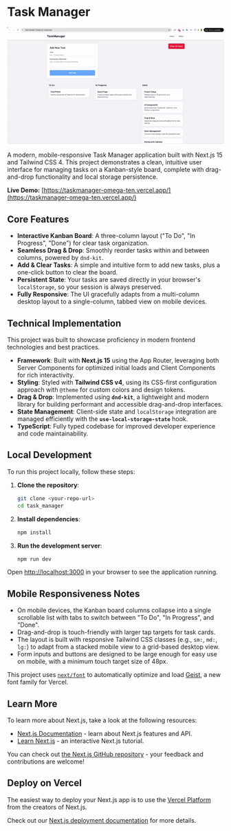 # Task Manager

![Task Manager GIF](./taskmanager.gif)

A modern, mobile-responsive Task Manager application built with Next.js 15 and Tailwind CSS 4. This project demonstrates a clean, intuitive user interface for managing tasks on a Kanban-style board, complete with drag-and-drop functionality and local storage persistence.

**Live Demo:** [https://taskmanager-omega-ten.vercel.app/](https://taskmanager-omega-ten.vercel.app/)

## Core Features

- **Interactive Kanban Board**: A three-column layout ("To Do", "In Progress", "Done") for clear task organization.
- **Seamless Drag & Drop**: Smoothly reorder tasks within and between columns, powered by `dnd-kit`.
- **Add & Clear Tasks**: A simple and intuitive form to add new tasks, plus a one-click button to clear the board.
- **Persistent State**: Your tasks are saved directly in your browser's `localStorage`, so your session is always preserved.
- **Fully Responsive**: The UI gracefully adapts from a multi-column desktop layout to a single-column, tabbed view on mobile devices.

## Technical Implementation

This project was built to showcase proficiency in modern frontend technologies and best practices.

- **Framework**: Built with **Next.js 15** using the App Router, leveraging both Server Components for optimized initial loads and Client Components for rich interactivity.
- **Styling**: Styled with **Tailwind CSS v4**, using its CSS-first configuration approach with `@theme` for custom colors and design tokens.
- **Drag & Drop**: Implemented using **`dnd-kit`**, a lightweight and modern library for building performant and accessible drag-and-drop interfaces.
- **State Management**: Client-side state and `localStorage` integration are managed efficiently with the **`use-local-storage-state`** hook.
- **TypeScript**: Fully typed codebase for improved developer experience and code maintainability.

## Local Development

To run this project locally, follow these steps:

1.  **Clone the repository**:

    ```bash
    git clone <your-repo-url>
    cd task_manager
    ```

2.  **Install dependencies**:

    ```bash
    npm install
    ```

3.  **Run the development server**:
    ```bash
    npm run dev
    ```

Open [http://localhost:3000](http://localhost:3000) in your browser to see the application running.

## Mobile Responsiveness Notes

- On mobile devices, the Kanban board columns collapse into a single scrollable list with tabs to switch between "To Do", "In Progress", and "Done".
- Drag-and-drop is touch-friendly with larger tap targets for task cards.
- The layout is built with responsive Tailwind CSS classes (e.g., `sm:`, `md:`, `lg:`) to adapt from a stacked mobile view to a grid-based desktop view.
- Form inputs and buttons are designed to be large enough for easy use on mobile, with a minimum touch target size of 48px.

This project uses [`next/font`](https://nextjs.org/docs/app/building-your-application/optimizing/fonts) to automatically optimize and load [Geist](https://vercel.com/font), a new font family for Vercel.

## Learn More

To learn more about Next.js, take a look at the following resources:

- [Next.js Documentation](https://nextjs.org/docs) - learn about Next.js features and API.
- [Learn Next.js](https://nextjs.org/learn) - an interactive Next.js tutorial.

You can check out [the Next.js GitHub repository](https://github.com/vercel/next.js) - your feedback and contributions are welcome!

## Deploy on Vercel

The easiest way to deploy your Next.js app is to use the [Vercel Platform](https://vercel.com/new?utm_medium=default-template&filter=next.js&utm_source=create-next-app&utm_campaign=create-next-app-readme) from the creators of Next.js.

Check out our [Next.js deployment documentation](https://nextjs.org/docs/app/building-your-application/deploying) for more details.
